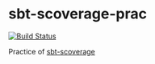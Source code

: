# sbt-scoverage-prac
[![Build Status](https://travis-ci.com/nwtgck/sbt-scoverage-prac.svg?branch=master)](https://travis-ci.com/nwtgck/sbt-scoverage-prac)

Practice of [sbt-scoverage](https://github.com/scoverage/sbt-scoverage)
